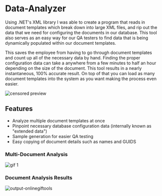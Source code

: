 # Data-Analyzer
Using .NET's XML library I was able to create a program that reads in document templates which break down into large XML files, and rip out the data that we need for configuring the documents in our database. This tool also serves as an easy way for our QA testers to find data that is being dynamically populated within our document templates.

This saves the employee from having to go through document templates and count up all of the necessary data by hand. Finding the proper configuration data can take a anywhere from a few minutes to half an hour depending on the size of the document. This tool results in a nearly instantaneous, 100% accurate result. On top of that you can load as many document templates into the system as you want making the process even easier.

![censored preview](https://user-images.githubusercontent.com/72882588/180104076-1df06cda-7a0d-403f-b4a9-a7ae2f710fe7.png)

## Features
- Analyze multiple document templates at once
- Pinpoint necessary database configuration data (internally known as "extended data")
- Sample generation for easier QA testing
- Easy copying of document details such as names and GUIDS

### Multi-Document Analysis
![gif 1](https://user-images.githubusercontent.com/72882588/180104087-3b1391d4-7161-4021-a1f6-bd94f5dec5f6.gif)

### Document Analysis Results
![output-onlinegiftools](https://user-images.githubusercontent.com/72882588/180104102-7e8509eb-15bb-4c4c-9c74-b04018532c00.gif)

